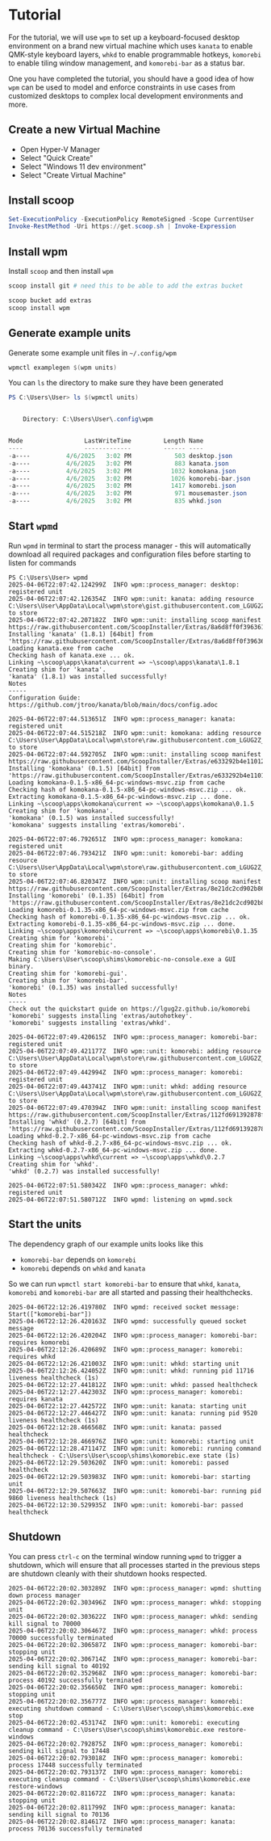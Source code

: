 # Tutorial

For the tutorial, we will use `wpm` to set up a keyboard-focused desktop
environment on a brand new virtual machine which uses `kanata` to enable
QMK-style keyboard layers, `whkd` to enable programmable hotkeys, `komorebi`
to enable tiling window management, and `komorebi-bar` as a status bar.

One you have completed the tutorial, you should have a good idea of how `wpm`
can be used to model and enforce constraints in use cases from customized
desktops to complex local development environments and more.

## Create a new Virtual Machine

* Open Hyper-V Manager
* Select "Quick Create"
* Select "Windows 11 dev environment"
* Select "Create Virtual Machine"

## Install scoop

```powershell
Set-ExecutionPolicy -ExecutionPolicy RemoteSigned -Scope CurrentUser
Invoke-RestMethod -Uri https://get.scoop.sh | Invoke-Expression
```

## Install wpm

Install `scoop` and then install `wpm`

```powershell
scoop install git # need this to be able to add the extras bucket

scoop bucket add extras
scoop install wpm
```

## Generate example units

Generate some example unit files in `~/.config/wpm`

```powershell
wpmctl examplegen $(wpm units)
```

You can `ls` the directory to make sure they have been generated

```powershell
PS C:\Users\User> ls $(wpmctl units)


    Directory: C:\Users\User\.config\wpm


Mode                 LastWriteTime         Length Name
----                 -------------         ------ ----
-a----          4/6/2025   3:02 PM            503 desktop.json
-a----          4/6/2025   3:02 PM            883 kanata.json
-a----          4/6/2025   3:02 PM           1032 komokana.json
-a----          4/6/2025   3:02 PM           1026 komorebi-bar.json
-a----          4/6/2025   3:02 PM           1417 komorebi.json
-a----          4/6/2025   3:02 PM            971 mousemaster.json
-a----          4/6/2025   3:02 PM            835 whkd.json
```

## Start `wpmd`

Run `wpmd` in terminal to start the process manager - this will automatically
download all required packages and configuration files before starting to
listen for commands

```text
PS C:\Users\User> wpmd
2025-04-06T22:07:42.124299Z  INFO wpm::process_manager: desktop: registered unit
2025-04-06T22:07:42.126354Z  INFO wpm::unit: kanata: adding resource C:\Users\User\AppData\Local\wpm\store\gist.githubusercontent.com_LGUG2Z_bbafc51ddde2bd1462151cfcc3f7f489_raw_28e24c4a493166fa866ae24ebc4ed8df7f164bd1\minimal.clj to store
2025-04-06T22:07:42.207182Z  INFO wpm::unit: installing scoop manifest https://raw.githubusercontent.com/ScoopInstaller/Extras/8a6d8ff0f3963611ae61fd9f45ff36e3c321c8b5/bucket/kanata.json
Installing 'kanata' (1.8.1) [64bit] from 'https://raw.githubusercontent.com/ScoopInstaller/Extras/8a6d8ff0f3963611ae61fd9f45ff36e3c321c8b5/bucket/kanata.json'
Loading kanata.exe from cache
Checking hash of kanata.exe ... ok.
Linking ~\scoop\apps\kanata\current => ~\scoop\apps\kanata\1.8.1
Creating shim for 'kanata'.
'kanata' (1.8.1) was installed successfully!
Notes
-----
Configuration Guide: https://github.com/jtroo/kanata/blob/main/docs/config.adoc

2025-04-06T22:07:44.513651Z  INFO wpm::process_manager: kanata: registered unit
2025-04-06T22:07:44.515218Z  INFO wpm::unit: komokana: adding resource C:\Users\User\AppData\Local\wpm\store\raw.githubusercontent.com_LGUG2Z_komokana_refs_tags_v0.1.5\komokana.example.yaml to store
2025-04-06T22:07:44.592705Z  INFO wpm::unit: installing scoop manifest https://raw.githubusercontent.com/ScoopInstaller/Extras/e633292b4e1101273caac59ffcb4a7ce7ee7a2e8/bucket/komokana.json
Installing 'komokana' (0.1.5) [64bit] from 'https://raw.githubusercontent.com/ScoopInstaller/Extras/e633292b4e1101273caac59ffcb4a7ce7ee7a2e8/bucket/komokana.json'
Loading komokana-0.1.5-x86_64-pc-windows-msvc.zip from cache
Checking hash of komokana-0.1.5-x86_64-pc-windows-msvc.zip ... ok.
Extracting komokana-0.1.5-x86_64-pc-windows-msvc.zip ... done.
Linking ~\scoop\apps\komokana\current => ~\scoop\apps\komokana\0.1.5
Creating shim for 'komokana'.
'komokana' (0.1.5) was installed successfully!
'komokana' suggests installing 'extras/komorebi'.

2025-04-06T22:07:46.792651Z  INFO wpm::process_manager: komokana: registered unit
2025-04-06T22:07:46.793421Z  INFO wpm::unit: komorebi-bar: adding resource C:\Users\User\AppData\Local\wpm\store\raw.githubusercontent.com_LGUG2Z_komorebi_refs_tags_v0.1.35_docs\komorebi.bar.example.json to store
2025-04-06T22:07:46.820347Z  INFO wpm::unit: installing scoop manifest https://raw.githubusercontent.com/ScoopInstaller/Extras/8e21dc2cd902b865d153e64a078d97d3cd0593f7/bucket/komorebi.json
Installing 'komorebi' (0.1.35) [64bit] from 'https://raw.githubusercontent.com/ScoopInstaller/Extras/8e21dc2cd902b865d153e64a078d97d3cd0593f7/bucket/komorebi.json'
Loading komorebi-0.1.35-x86_64-pc-windows-msvc.zip from cache
Checking hash of komorebi-0.1.35-x86_64-pc-windows-msvc.zip ... ok.
Extracting komorebi-0.1.35-x86_64-pc-windows-msvc.zip ... done.
Linking ~\scoop\apps\komorebi\current => ~\scoop\apps\komorebi\0.1.35
Creating shim for 'komorebi'.
Creating shim for 'komorebic'.
Creating shim for 'komorebic-no-console'.
Making C:\Users\User\scoop\shims\komorebic-no-console.exe a GUI binary.
Creating shim for 'komorebi-gui'.
Creating shim for 'komorebi-bar'.
'komorebi' (0.1.35) was installed successfully!
Notes
-----
Check out the quickstart guide on https://lgug2z.github.io/komorebi
'komorebi' suggests installing 'extras/autohotkey'.
'komorebi' suggests installing 'extras/whkd'.

2025-04-06T22:07:49.420615Z  INFO wpm::process_manager: komorebi-bar: registered unit
2025-04-06T22:07:49.421177Z  INFO wpm::unit: komorebi: adding resource C:\Users\User\AppData\Local\wpm\store\raw.githubusercontent.com_LGUG2Z_komorebi_refs_tags_v0.1.35_docs\komorebi.example.json to store
2025-04-06T22:07:49.442994Z  INFO wpm::process_manager: komorebi: registered unit
2025-04-06T22:07:49.443741Z  INFO wpm::unit: whkd: adding resource C:\Users\User\AppData\Local\wpm\store\raw.githubusercontent.com_LGUG2Z_komorebi_refs_tags_v0.1.35_docs\whkdrc.sample to store
2025-04-06T22:07:49.470394Z  INFO wpm::unit: installing scoop manifest https://raw.githubusercontent.com/ScoopInstaller/Extras/112fd691392878f8c4e9e9703dde3d1d182941e3/bucket/whkd.json
Installing 'whkd' (0.2.7) [64bit] from 'https://raw.githubusercontent.com/ScoopInstaller/Extras/112fd691392878f8c4e9e9703dde3d1d182941e3/bucket/whkd.json'
Loading whkd-0.2.7-x86_64-pc-windows-msvc.zip from cache
Checking hash of whkd-0.2.7-x86_64-pc-windows-msvc.zip ... ok.
Extracting whkd-0.2.7-x86_64-pc-windows-msvc.zip ... done.
Linking ~\scoop\apps\whkd\current => ~\scoop\apps\whkd\0.2.7
Creating shim for 'whkd'.
'whkd' (0.2.7) was installed successfully!

2025-04-06T22:07:51.580342Z  INFO wpm::process_manager: whkd: registered unit
2025-04-06T22:07:51.580712Z  INFO wpmd: listening on wpmd.sock
```

## Start the units

The dependency graph of our example units looks like this

* `komorebi-bar` depends on `komorebi`
* `komorebi` depends on `whkd` and `kanata`

So we can run `wpmctl start komorebi-bar` to ensure that `whkd`, `kanata`,
`komorebi` and `komorebi-bar` are all started and passing their healthchecks.


```text
2025-04-06T22:12:26.419780Z  INFO wpmd: received socket message: Start(["komorebi-bar"])
2025-04-06T22:12:26.420163Z  INFO wpmd: successfully queued socket message
2025-04-06T22:12:26.420204Z  INFO wpm::process_manager: komorebi-bar: requires komorebi
2025-04-06T22:12:26.420689Z  INFO wpm::process_manager: komorebi: requires whkd
2025-04-06T22:12:26.421003Z  INFO wpm::unit: whkd: starting unit
2025-04-06T22:12:26.424052Z  INFO wpm::unit: whkd: running pid 11716 liveness healthcheck (1s)
2025-04-06T22:12:27.441812Z  INFO wpm::unit: whkd: passed healthcheck
2025-04-06T22:12:27.442303Z  INFO wpm::process_manager: komorebi: requires kanata
2025-04-06T22:12:27.442572Z  INFO wpm::unit: kanata: starting unit
2025-04-06T22:12:27.446427Z  INFO wpm::unit: kanata: running pid 9520 liveness healthcheck (1s)
2025-04-06T22:12:28.466568Z  INFO wpm::unit: kanata: passed healthcheck
2025-04-06T22:12:28.466976Z  INFO wpm::unit: komorebi: starting unit
2025-04-06T22:12:28.471147Z  INFO wpm::unit: komorebi: running command healthcheck - C:\Users\User\scoop\shims\komorebic.exe state (1s)
2025-04-06T22:12:29.503620Z  INFO wpm::unit: komorebi: passed healthcheck
2025-04-06T22:12:29.503983Z  INFO wpm::unit: komorebi-bar: starting unit
2025-04-06T22:12:29.507663Z  INFO wpm::unit: komorebi-bar: running pid 9860 liveness healthcheck (1s)
2025-04-06T22:12:30.529935Z  INFO wpm::unit: komorebi-bar: passed healthcheck
```

## Shutdown

You can press `ctrl-c` on the terminal window running `wpmd` to trigger a shutdown,
which will ensure that all processes started in the previous steps are shutdown
cleanly with their shutdown hooks respected.

```text
2025-04-06T22:20:02.303289Z  INFO wpm::process_manager: wpmd: shutting down process manager
2025-04-06T22:20:02.303496Z  INFO wpm::process_manager: whkd: stopping unit
2025-04-06T22:20:02.303622Z  INFO wpm::process_manager: whkd: sending kill signal to 70000
2025-04-06T22:20:02.306467Z  INFO wpm::process_manager: whkd: process 70000 successfully terminated
2025-04-06T22:20:02.306587Z  INFO wpm::process_manager: komorebi-bar: stopping unit
2025-04-06T22:20:02.306714Z  INFO wpm::process_manager: komorebi-bar: sending kill signal to 40192
2025-04-06T22:20:02.352968Z  INFO wpm::process_manager: komorebi-bar: process 40192 successfully terminated
2025-04-06T22:20:02.356650Z  INFO wpm::process_manager: komorebi: stopping unit
2025-04-06T22:20:02.356777Z  INFO wpm::process_manager: komorebi: executing shutdown command - C:\Users\User\scoop\shims\komorebic.exe stop
2025-04-06T22:20:02.453174Z  INFO wpm::unit: komorebi: executing cleanup command - C:\Users\User\scoop\shims\komorebic.exe restore-windows
2025-04-06T22:20:02.792875Z  INFO wpm::process_manager: komorebi: sending kill signal to 17448
2025-04-06T22:20:02.793018Z  INFO wpm::process_manager: komorebi: process 17448 successfully terminated
2025-04-06T22:20:02.793137Z  INFO wpm::process_manager: komorebi: executing cleanup command - C:\Users\User\scoop\shims\komorebic.exe restore-windows
2025-04-06T22:20:02.811672Z  INFO wpm::process_manager: kanata: stopping unit
2025-04-06T22:20:02.811799Z  INFO wpm::process_manager: kanata: sending kill signal to 70136
2025-04-06T22:20:02.814617Z  INFO wpm::process_manager: kanata: process 70136 successfully terminated
```
